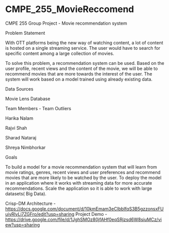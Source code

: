 # CMPE_255_MovieReccomend

CMPE 255 Group Project - Movie recommendation system


Problem Statement

With OTT platforms being the new way of watching content, a lot of content is hosted on a single streaming service. The user would have to search for specific content among a large collection of movies. 

To solve this problem, a recommendation system can be used. Based on the user profile, recent views and the content of the movie, we will be able to recommend movies that are more towards the interest of the user. The system will work based on a model trained using already existing data.

Data Sources

Movie Lens Database


Team Members - Team Outliers

Harika Nalam

Rajvi Shah

Sharad Nataraj

Shreya Nimbhorkar

Goals

To build a model for a movie recommendation system that will learn from movie ratings, genres, recent views and user preferences and recommend movies that are more likely to be watched by the user.
To deploy the model in an application where it works with streaming data for more accurate recommendations.
Scale the application so it is able to work with large datasets( Big Data).


Crisp-DM Architecture - https://docs.google.com/document/d/10kmEmam3eCIbbIfqS3B5gzzonsxFUuiyRlvLi7ZGFro/edit?usp=sharing
Project Demo - https://drive.google.com/file/d/1JghSMOz80jfAHf0eqSRjzsd6W8siuMCz/view?usp=sharing



